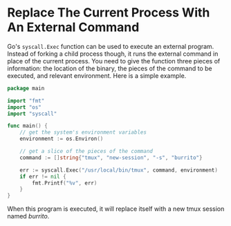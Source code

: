# Replace The Current Process With An External Command

Go's `syscall.Exec` function can be used to execute an external program.
Instead of forking a child process though, it runs the external command in
place of the current process. You need to give the function three pieces of
information: the location of the binary, the pieces of the command to be
executed, and relevant environment. Here is a simple example.

```go
package main

import "fmt"
import "os"
import "syscall"

func main() {
    // get the system's environment variables
    environment := os.Environ()

    // get a slice of the pieces of the command
    command := []string{"tmux", "new-session", "-s", "burrito"}

    err := syscall.Exec("/usr/local/bin/tmux", command, environment)
    if err != nil {
        fmt.Printf("%v", err)
    }
}
```

When this program is executed, it will replace itself with a new tmux
session named *burrito*.
